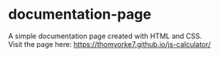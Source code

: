 # documentation-page
A simple documentation page created with HTML and CSS. <br/>
Visit the page here: https://thomyorke7.github.io/js-calculator/
